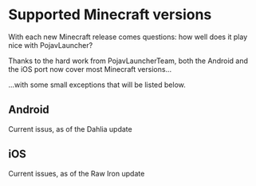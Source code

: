 # Supported Minecraft versions

With each new Minecraft release comes questions: how well does it play nice with PojavLauncher?

Thanks to the hard work from PojavLauncherTeam, both the Android and the iOS port now cover most Minecraft versions...

...with some small exceptions that will be listed below.

## Android
Current issus, as of the Dahlia update

## iOS
Current issues, as of the Raw Iron update

